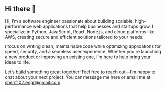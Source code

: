 ## Hi there 👋

Hi, I’m a software engineer passionate about building scalable, high-performance web applications that help businesses and startups grow. I specialize in Python, JavaScript, React, Node.js, and cloud platforms like AWS, creating secure and efficient solutions tailored to your needs.

I focus on writing clean, maintainable code while optimizing applications for speed, security, and a seamless user experience. Whether you're launching a new product or improving an existing one, I’m here to help bring your ideas to life.

Let’s build something great together! Feel free to reach out—I'm happy to chat about your next project. You can message me here or email me at sherif102.engr@gmail.com.

<!--
**hyperbayse/hyperbayse** is a ✨ _special_ ✨ repository because its `README.md` (this file) appears on your GitHub profile.

Here are some ideas to get you started:

- 🔭 I’m currently working on ...
- 🌱 I’m currently learning ...
- 👯 I’m looking to collaborate on ...
- 🤔 I’m looking for help with ...
- 💬 Ask me about ...
- 📫 How to reach me: ...
- 😄 Pronouns: ...
- ⚡ Fun fact: ...
-->
